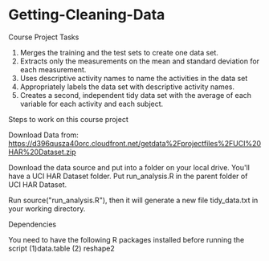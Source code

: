 Getting-Cleaning-Data
=====================
Course Project Tasks



1. Merges the training and the test sets to create one data set.
2. Extracts only the measurements on the mean and standard deviation for each measurement.
3. Uses descriptive activity names to name the activities in the data set
4. Appropriately labels the data set with descriptive activity names.
5. Creates a second, independent tidy data set with the average of each variable for each activity and each subject.

Steps to work on this course project

Download Data from: https://d396qusza40orc.cloudfront.net/getdata%2Fprojectfiles%2FUCI%20HAR%20Dataset.zip 

Download the data source and put into a folder on your local drive. You'll have a UCI HAR Dataset folder.
Put run_analysis.R in the parent folder of UCI HAR Dataset.

Run source("run_analysis.R"), then it will generate a new file tidy_data.txt in your working directory.

Dependencies

You need to have the following R packages installed before running the script (1)data.table (2) reshape2

